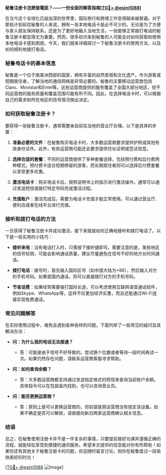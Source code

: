 **秘鲁注册卡怎麽接電話？——一份全面的解答指南[[TG💪+ @esim1088](https://t.me/s/esim1088)]**

在当今这个全球化日益加深的世界里，国际旅行和跨境工作变得越来越普遍。对于那些计划前往秘鲁的人来说，拥有一张本地电话卡是必不可少的。无论是为了方便与家人朋友保持联系，还是为了更好地融入当地生活，一张能够正常接打电话的秘鲁注册卡都显得尤为重要。然而，很多初次来到秘鲁的人可能会对如何获取和使用本地电话卡感到困惑。今天，我们就来详细探讨一下秘鲁注册卡的使用方法，以及如何顺利地接打电话。

### 秘鲁电话卡的基本信息

秘鲁是一个位于南美洲西部的国家，拥有丰富的自然景观和文化遗产。作为游客或短期居住者，了解当地的通信网络是非常必要的。秘鲁的主要移动运营商包括Claro、Movistar和Entel等。这些运营商提供的服务覆盖了全国大部分地区，但不同运营商的服务质量和覆盖范围可能有所不同。因此，在选择电话卡时，可以根据自己的需求和所在地区的信号情况做出决定。

### 如何获取秘鲁注册卡？

要获得一张秘鲁注册卡，通常需要亲自前往当地的营业厅办理。以下是具体的步骤：

1. **准备必要的文件**：在秘鲁购买电话卡时，大多数运营商要求提供护照或其他有效身份证件。此外，有些运营商可能还会要求提供住址证明或签证信息。
   
2. **选择合适的套餐**：不同的运营商提供了多种套餐选择，包括预付费和后付费两种模式。预付费卡适合短期停留的游客，而长期居住者则可以选择后付费套餐以享受更多优惠。

3. **激活电话卡**：购买电话卡后，按照说明书上的指示进行激活操作。通常可以通过发送短信或拨打特定号码完成激活过程。

4. **充值账户**：激活完成后，需要为电话卡充值才能正常使用。可以通过营业厅、便利店或者在线平台进行充值。

### 接听和拨打电话的方法

一旦获得了秘鲁注册卡并成功激活，接下来就是如何正确地接听和拨打电话了。以下是一些实用的小技巧：

- **接听来电**：当有电话打入时，只需按下接听键即可。需要注意的是，某些地区的信号较弱，可能会影响通话质量，建议尽量避免在信号不好的地方长时间通话。

- **拨打电话**：拨号时，首先输入国际区号（如中国大陆为+86），然后输入对方的手机号码。如果是国内通话，则可以直接拨打对方的手机号码。

- **节省话费**：如果经常需要拨打国际长途，可以考虑使用互联网语音通话软件，例如Skype、WhatsApp等，这样不仅更加经济实惠，而且还能通过Wi-Fi连接实现免费通话。

### 常见问题解答

在实际使用过程中，难免会遇到各种各样的问题。下面列举了一些常见的疑问及其解决办法：

- **问：为什么我的电话无法接通？**
  - 答：可能是由于信号不好导致的。尝试换个位置或者等待一段时间再试一次。如果仍然存在问题，请联系运营商客服寻求帮助。

- **问：如何查询余额？**
  - 答：大多数运营商都支持通过发送指定格式的短信来查询当前账户余额。具体指令可以在包装盒内找到，也可以咨询营业员。

- **问：能否更换运营商？**
  - 答：原则上是可以更换运营商的，但前提是原运营商没有锁定该设备。如果不确定是否可以解锁，请直接向新旧两家运营商确认相关信息。

### 结语

总之，在秘鲁使用注册卡并不是一件复杂的事情，只要提前做好功课并遵循正确的流程，就能轻松享受到便捷的通讯服务。希望本文提供的信息能对你有所帮助！如果你还有其他关于秘鲁注册卡的问题，欢迎随时留言讨论。祝你在秘鲁度过一段愉快美好的时光！

[[TG💪+ @esim1088](https://t.me/s/esim1088) ![Image](https://i.postimg.cc/4NQfJmqS/Snipaste-2025-05-13-00-14-12.png)]